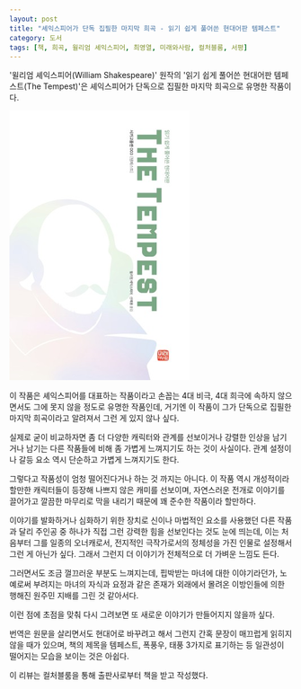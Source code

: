 ```yaml
---
layout: post
title: "셰익스피어가 단독 집필한 마지막 희곡 - 읽기 쉽게 풀어쓴 현대어판 템페스트"
category: 도서
tags: [책, 희곡, 윌리엄 셰익스피어, 최영열, 미래와사람, 컬처블룸, 서평]
---
```


'윌리엄 셰익스피어(William Shakespeare)' 원작의
'읽기 쉽게 풀어쓴 현대어판 템페스트(The Tempest)'은
셰익스피어가 단독으로 집필한 마지막 희곡으로 유명한 작품이다.

![표지](/images/book/the-tempest-easy-to-read-modern-language-edition-book-h480.jpg)

이 작품은 셰익스피어를 대표하는 작품이라고 손꼽는 4대 비극, 4대 희극에 속하지 않으면서도
그에 못지 않을 정도로 유명한 작품인데,
거기엔 이 작품이 그가 단독으로 집필한 마지막 희곡이라고 알려져서 그런 게 있지 않나 싶다.

실제로 굳이 비교하자면 좀 더 다양한 캐릭터와 관계를 선보이거나 강렬한 인상을 남기거나 남기는 다른 작품들에 비해
좀 가볍게 느껴지기도 하는 것이 사실이다.
관계 설정이나 갈등 요소 역시 단순하고 가볍게 느껴지기도 한다.

그렇다고 작품성이 엄청 떨어진다거나 하는 것 까지는 아니다.
이 작품 역시 개성적이라 할만한 캐릭터들이 등장해 나쁘지 않은 캐미를 선보이며,
자연스러운 전개로 이야기를 끌어가고
깔끔한 마무리로 막을 내리기 때문에
꽤 준수한 작품이라 할만하다.

이야기를 발화하거나 심화하기 위한 장치로
신이나 마법적인 요소를 사용했던 다른 작품과 달리
주인공 중 하나가 직접 그런 강력한 힘을 선보인다는 것도 눈에 띄는데,
이는 처음부터 그를 일종의 오너캐로서, 전지적인 극작가로서의 정체성을 가진 인물로 설정해서 그런 게 아닌가 싶다.
그래서 그런지 더 이야기가 전체적으로 더 가벼운 느낌도 든다.

그러면서도 조금 껄끄러운 부분도 느껴지는데,
핍박받는 마녀에 대한 이야기라던가,
노예로써 부려지는 마녀의 자식과 요정과 같은 존재가
외래에서 몰려온 이방인들에 의한 행해진 원주민 지배를 그린 것 같아서다.

이런 점에 초점을 맞춰 다시 그려보면
또 새로운 이야기가 만들어지지 않을까 싶다.

번역은 원문을 살리면서도 현대어로 바꾸려고 해서 그런지
간혹 문장이 매끄럽게 읽히지 않을 때가 있으며,
책의 제목을 템페스트, 폭풍우, 태풍 3가지로 표기하는 등
일관성이 떨어지는 모습을 보이는 것은 아쉽다.



<div class="im im-info">
이 리뷰는 컬처블룸을 통해 출판사로부터 책을 받고 작성했다.
</div>
